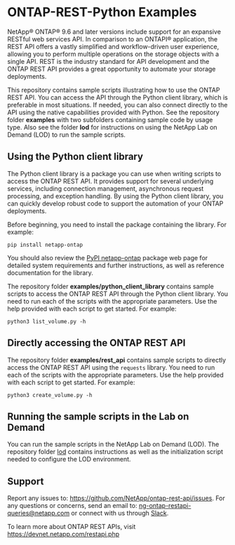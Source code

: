 # ONTAP-REST-Python Examples

NetApp® ONTAP® 9.6 and later versions include support for an expansive RESTful web services API. In comparison to an ONTAPI® application, the REST API offers a vastly simplified and workflow-driven user experience, allowing you to perform multiple operations on the storage objects with a single API. REST is the industry standard for API development and the ONTAP REST API provides a great opportunity to automate your storage deployments.

This repository contains sample scripts illustrating how to use the ONTAP REST API. You can access the API through the Python client library, which is preferable in most situations. If needed, you can also connect directly to the API using the native capabilities provided with Python. See the repository folder **examples** with two subfolders containing sample code by usage type. Also see the folder **lod** for instructions on using the NetApp Lab on Demand (LOD) to run the sample scripts.

## Using the Python client library

The Python client library is a package you can use when writing scripts to access the ONTAP REST API. It provides support for several underlying services, including connection management, asynchronous request processing, and exception handling. By using the Python client library, you can quickly develop robust code to support the automation of your ONTAP deployments.

Before beginning, you need to install the package containing the library. For example:

```
pip install netapp-ontap
```

You should also review the [PyPI netapp-ontap](https://pypi.org/project/netapp-ontap/) package web page for detailed system requirements and further instructions, as well as reference documentation for the library.

The repository folder **examples/python_client_library** contains sample scripts to access the ONTAP REST API through the Python client library. You need to run each of the scripts with the appropriate parameters. Use the help provided with each script to get started. For example:

```
python3 list_volume.py -h
```

## Directly accessing the ONTAP REST API

The repository folder **examples/rest_api** contains sample scripts to directly access the ONTAP REST API using the `requests` library. You need to run each of the scripts with the appropriate parameters. Use the help provided with each script to get started. For example:

```
python3 create_volume.py -h
```

## Running the sample scripts in the Lab on Demand

You can run the sample scripts in the NetApp Lab on Demand (LOD). The repository folder [lod](https://github.com/NetApp/ontap-rest-python/tree/master/lod) contains instructions as well as the initialization script needed to configure the LOD environment.

## Support

Report any issues to: https://github.com/NetApp/ontap-rest-api/issues. For any questions or concerns, send an email to: ng-ontap-restapi-queries@netapp.com or connect with us through [Slack](https://netapppub.slack.com/archives/C1E4AJHDM).

To learn more about ONTAP REST APIs, visit https://devnet.netapp.com/restapi.php 

